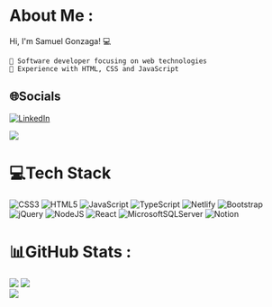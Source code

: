 # About Me :
Hi, I'm Samuel Gonzaga! 💻

    🔭 Software developer focusing on web technologies
    🌱 Experience with HTML, CSS and JavaScript


## 🌐Socials
<span>[![LinkedIn](https://img.shields.io/badge/LinkedIn-%230077B5.svg?logo=linkedin&logoColor=white)](https://linkedin.com/in/samuel-gonzaga)</span>

<span><a href = "mailto:samuelgonzagasg1@gmail.com"><img src="https://img.shields.io/badge/-Gmail-%23333?style=for-the-badge&logo=gmail&logoColor=white" target="_blank"></a> </span>
  

# 💻Tech Stack
![CSS3](https://img.shields.io/badge/css3-%231572B6.svg?style=for-the-badge&logo=css3&logoColor=white) ![HTML5](https://img.shields.io/badge/html5-%23E34F26.svg?style=for-the-badge&logo=html5&logoColor=white) ![JavaScript](https://img.shields.io/badge/javascript-%23323330.svg?style=for-the-badge&logo=javascript&logoColor=%23F7DF1E) ![TypeScript](https://img.shields.io/badge/typescript-%23007ACC.svg?style=for-the-badge&logo=typescript&logoColor=white) ![Netlify](https://img.shields.io/badge/netlify-%23000000.svg?style=for-the-badge&logo=netlify&logoColor=#00C7B7) ![Bootstrap](https://img.shields.io/badge/bootstrap-%23563D7C.svg?style=for-the-badge&logo=bootstrap&logoColor=white) ![jQuery](https://img.shields.io/badge/jquery-%230769AD.svg?style=for-the-badge&logo=jquery&logoColor=white) ![NodeJS](https://img.shields.io/badge/node.js-6DA55F?style=for-the-badge&logo=node.js&logoColor=white) ![React](https://img.shields.io/badge/react-%2320232a.svg?style=for-the-badge&logo=react&logoColor=%2361DAFB) ![MicrosoftSQLServer](https://img.shields.io/badge/Microsoft%20SQL%20Sever-CC2927?style=for-the-badge&logo=microsoft%20sql%20server&logoColor=white) ![Notion](https://img.shields.io/badge/Notion-%23000000.svg?style=for-the-badge&logo=notion&logoColor=white)
# 📊GitHub Stats :
![](https://github-readme-stats.vercel.app/api?username=SamuelGDN&theme=tokyonight&hide_border=false&include_all_commits=false&count_private=true)
![](https://github-readme-streak-stats.herokuapp.com/?user=SamuelGDN&theme=tokyonight&hide_border=false)<br/>
![](https://github-readme-stats.vercel.app/api/top-langs/?username=SamuelGDN&theme=tokyonight&hide_border=false&include_all_commits=false&count_private=true&layout=compact)



